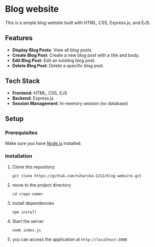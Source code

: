 # Blog website
This is a simple blog website built with HTML, CSS, Express.js, and EJS.

## Features
- **Display Blog Posts**: View all blog posts.
- **Create Blog Post**: Create a new blog post with a title and body.
- **Edit Blog Post**: Edit an existing blog post.
- **Delete Blog Post**: Delete a specific blog post.

## Tech Stack

- **Frontend**: HTML, CSS, EJS
- **Backend**: Express.js
- **Session Management**: In-memory session (no database)

## Setup

### Prerequisites

Make sure you have [Node.js](https://nodejs.org/) installed.

### Installation

1. Clone this repository:
   ```
   git clone https://github.com/niharika-2212/blog-website.git
   ```
2. move to the project directory
   ```
   cd <repo-name>
   ```
3. Install dependencies
   ```
   npm install
   ```
4. Start the server
   ```
   node index.js
   ```
5. you can access the application at `http://localhost:3000`


